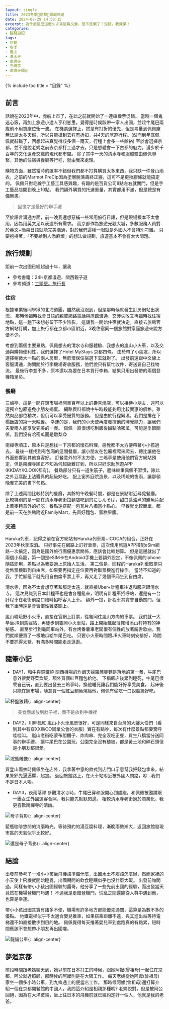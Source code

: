 ```yaml
---
layout: single
title: 2023冬季🛫京都🛫家庭旅遊
date: 2024-08-29 14:50:15
excerpt: 為什麼這麼這麼久才寫這篇文章，是不是懶了？沒錯，我就懶！
categories:
- 腦殘遊記
tags:
- 京都
- 冬季
- 嵐山
- 清水寺
- 南禪寺
- 三嶋亭
- 南禪寺順正
---
```


{% include toc title = "目錄" %}

## 前言
話說在2023年中，虎航上市了，在此之前就開始了一連串機票促銷。
當時一個鬼迷心竅，再加上旅遊小達人亨利慫恿，覺得是時候該帶一家人出國，並趁牛尾巴兩歲前不用買座位衝一波。
在機票選擇上，然是有打折的優先，但是考量到佩佩座無法請太多天假，所以只能搶到去程有折扣，共4天的旅遊行程。(然而到年底佩佩就辭職了，回想起來真覺得該多個一兩天，行程上會多一些餘裕)
至於會選擇京都，並不是說老媽之前去京都打工過才去，只是想體會一下古都的魅力，漫步於千百年的文化遺產交織的現代都市間。
除了其中一天的清水寺和服體驗由佩佩聯繫，其他的住宿與餐廳等行程，就由我來處理。

購物方面，雖然當時的匯率不錯但我們都不打算購買太多東西，我只缺一件登山雨衣，之前的Marmot PreCip因為塗層脫落壽終正寢，這可不是更換膠條就能搞定的。
佩佩只對毛線手工藝工具感興趣，有趣的是百貨公司8點左右就關門，但是手工藝品店開到晚上10點。
我們額外購買的托運重量，其實都用不滿，但是總是有備無患。

> 回憶才是最好的辦手禮

至於語言溝通方面，前一晚我還想惡補一些常用旅行日語，但是現場根本不太會用，因為用英文足以表達所有需求。
而京都作為旅遊光觀大城，多數服務人員對於英文+簡易日語就能完美溝通，對於我們這種一眼就是外國人不會特別刁難。
只要抱持著，「不要給別人添麻煩」的想法做規劃，旅遊基本不會有太大問題。

## 旅行規劃
距前一次出國已經超過十年，讓我

- 參考書籍：24H京都漫遊、關西親子遊
- 參考頻道：[工頭堅。旅行長](https://www.youtube.com/@ctoken)

### 住宿
根據畢業後同學揪的北海道團，雖然我沒跟到，但是那時候就發生訂房網站出狀況。
那時候臨時找會日語的親戚網路電話與旅館溝通，交涉失敗又再臨時找住宿地點，這一趟下來想必留下不少陰影。
這讓我一開始住宿就決定，直接去旅館官方網站訂購，加上旅行都在京都市區附近，3晚住宿同一個旅館對家庭旅遊來說方便不少。

考慮到兩個主要景點，佩佩想去的清水寺和服體驗、我想去的嵐山小火車，以及交通與購物便利性，我們選擇了Hotel MyStays 京都四條。
由於帶了小朋友，所以選擇稍微大一點的兩人房型，無菸環保住宿選下去就對了。
出發前還跟中文線上客服溝通，詢問關於行李機場寄收服務，他們說只有幫忙收件，寄送要自己找物流。
最後行李並不多，原本還以為要在日本買行李箱，結果只用出發帶的兩個登機箱足矣。

### 餐廳
三嶋亭，這是一間在錦市場裡開業百年以上的壽喜燒店，可以接待小朋友，還可以選獨立包廂避免小朋友搗蛋。
網路資料都說中午時段能夠用比較實惠的價格，雖然肉品部位稍次，但仍可以享受優質的服務。
但是由於行程緊湊，我們是排在下榻飯店的第一天晚餐。
幸運的是，我們的小天使再度發揮他的睡覺能力，讓我們夫妻兩人能享受完美的一餐。
佩佩一直很想吃到飯後甜點哈密瓜，可能是季節關係，我們沒有哈密瓜而是燉梨😋

南禪寺順正，原本只是想找一下京都的懷石料理，感覺都不太方便帶著小小孩過去。
最後一樣找到有包廂的這間餐廳，讓小朋友在包廂裡爬來爬去，總比讓他在外面影響到其他食客好。
訂餐意外的不太方便，三嶋亭是使用他們官方網站預定，但是南禪寺順正不知為何超級難訂到，所以只好求助旅遊APP (KKDAY/KLOOK都有)。
餐點部分只有一道生筋子，腥味較重佩佩不習慣，除此之外豆腐配上沾醬真的超級好吃。
配上窗外庭院造景，以及稀疏的夜雨，讓那頓晚餐完美的畫下句點。

除了上述兩間比較特別的餐廳，其餘的午晚餐時間，都是在景點附近尋覓餐廳。
比較特別的是一間在清水寺老街拉麵店吃到的にしんそば，甜口醬油煮的鯡魚片配上蕎麥麵意外的好吃，餐點還搭配一包瓦片八橋當小點心。
早餐就比較簡單，都是前一天在旅館附近FamilyMart，先買好麵包、蛋糕果腹。

### 交通
Haruka列車，記得之前在官方網站有Haruka列車票+ICOCA的組合，正好在2023年秋季取消。
只好事先在網路上訂好車票，這次使用旅遊APP搭配eSim網路一次搞定，因為是國外旅行團優惠票關係，應該會比較划算。
但是這邊就出了兩個小烏龍，第一個是eSIM卡在Android手機上要額外設定，不像佩佩的iphone隨插即用，差點以為我要過上原始人生活。
第二個是，回程的Haruka列車取票只從售票機取到自由席，如果要再指定座位要再對取票機進行操作。
當時不知道的我，手忙腳亂下就先用自由席車票上車，再又走了幾個車廂坐到自由席。

清水寺，因為不太會想穿著和服走太遠，就直接Uber+計程車往返和服店跟清水寺。
這次見識到日本計程車也是會各種亂來，明明有計程車招呼站，還是有一台計程車在老街前路口臨時招呼客人上車。
額外一提，計程車其實會自動關門，但我下車時還是會習慣性雞婆關上。

嵐山嵯峨野小火車，直接在官網上訂票，從龜岡往嵐山方向的車票。
我們就一大早坐JR到馬堀站，再徒步到龜岡小火車站，路上開始飄起薄霧增添山村特有的神秘感。
直至步行到龜岡車站外，有台烤番薯車老闆很有個性的放著饒舌歌曲，我們就順便買了一根地瓜給牛尾巴吃。
只要小火車時間跟JR火車時刻安排好，時間不要抓得太緊，有滿多時間能走走逛逛。

## 隨筆小記

- DAY1，和牛與銅鑼燒
關西機場的炸蝦天婦羅蕎麥麵是落地的第一餐，牛尾巴意外很愛野菜炊飯，額外買個紅豆麵包給他。
下榻飯店後累到睡死，牛尾巴很乖自己玩，直到要出發去三嶋亭時，換他睡死讓我們能好好享受美食。
起床後只能在錦市場，隨意買一個紅豆鯛魚燒給他，佩佩有偷吃一口說超級好吃。

![杯盤狼藉](/assets/images/album/2024-08-29-2023冬季京都家庭旅遊/IMG_3242.jpg){: .align-center}

> 美食應該放到肚子裡，而不是放到手機裡

- DAY2，川畔楓紅
嵐山小火車風景很好，可是同樣來自台灣的大嬸大伯們（看到其中有穿XX縣OO同業公會的衣服）實在有點吵，每次有什麼景點都要驚呼哇哇叫。
嵐山老街吃蒙布朗糰子、炸肉串、完全沒吃正餐，買生八橋當分送同事的辦手禮。
讓牛尾巴在公園玩，公園完全沒有植被，都是黃土地和碎石頭但是小朋友都很愛。

![浣熊雕像](/assets/images/album/2024-08-29-2023冬季京都家庭旅遊/DSC00208.JPG){: .align-center}

買登山雨衣時佩佩坐在店外，我拿著中意的款式到店門口示意幫我把錢包拿來，結果警鈴先逼逼響，超尬。
返回旅館路上，在火車站附近被外國人問路，咿...我們不是日本人唉。

- DAY3，夜雨落禪
參觀清水寺時，牛尾巴穿和服開心到處跑，和佩佩被邀請跟一團女生外國遊客合照，我只能先默默閃邊。
相較清水寺老街過於商業化，我更喜歡南禪寺的清幽。

![母子背影](/assets/images/album/2024-08-29-2023冬季京都家庭旅遊/DSC00237.JPG){: .align-center}

藍瓶咖啡悠閒的消磨時光，等待預約的湯豆腐料理，漸晚雨勢漸大，返回旅館發現市區的天氣似乎比較好。

![還是母子背影](/assets/images/album/2024-08-29-2023冬季京都家庭旅遊/DSC00250.JPG){: .align-center}

## 結論
出發前參考了一堆小小孩坐飛機該準備什麼，出國水土不服該怎麼辦，然而家裡的小天使上飛機就開始睡覺，出國期間的飲食睡眠似乎也沒什麼大礙。
出發前詢問過，同樣有帶小小孩出國經驗的醬哥，他分享了一些先前出國的經驗，而出發當天竟然在機場登機門巧遇！
不過我是走錯登機門，慌亂之間還能從人群中遇到他，也算是幸運。

帶小小孩出國其實有諸多不便，機場有許多地方都能優先通關，這算是為數不多的優點。
地鐵電梯似乎不太適合嬰兒推車，如果搭乘距離不遠，與其進出站等待電梯還不如直接散步到目的地。
佩佩覺得每天推著嬰兒車到處跑真的有點累，短時間應該不會想帶小朋友再出國囉。

![龍貓公車](/assets/images/album/2024-08-29-2023冬季京都家庭旅遊/IMG_3279.jpg){: .align-center}

## 夢迴京都
前段時間跟老媽聊天到，她以前在日本打工的時候，跟她阿嬤(曾祖母)一起住在京都，阿公就近照顧，那時候的阿嬤則是在大阪工作。
每天老媽從她阿嬤(曾祖母)家坐一個多小時公車，到九條通上的便當店工作。
那時候阿嬤(曾祖母)還打算介紹一個在京都開餐館的中國人，我問這介紹是相親那種嗎?
老媽說對，但是被阿公回絕，因為在大洋彼端，坐上往日本的飛機前就已經約定好一個人，他就是我的老爸。